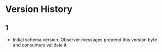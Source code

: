 # Version History

## 1
- Initial schema version. Observer messages prepend this version byte and consumers validate it.

